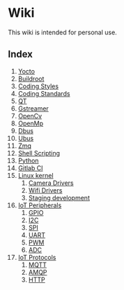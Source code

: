 # Wiki 

This wiki is intended for personal use. 

## Index 

1.  [Yocto]()
1.  [Buildroot]()
1.  [Coding Styles]()
1.  [Coding Standards]()
1.  [QT]()
1.  [Gstreamer]()
1.  [OpenCv]()
1.  [OpenMp]()
1.  [Dbus]()
1.  [Ubus]()
1.  [Zmq]()
1.  [Shell Scripting]()
1.  [Python]()
1.  [Gitlab CI]()
1.  [Linux kernel]()
    1.  [Camera Drivers]()
    1.  [Wifi Drivers]()
    1.  [Staging development]()
1.  [IoT Peripherals]()
    1.  [GPIO]()
    1.  [I2C]()
    1.  [SPI]()
    1.  [UART]()
    1.  [PWM]()
    1.  [ADC]()
1.  [IoT Protocols]()
    1.  [MQTT]()
    1.  [AMQP]()
    1.  [HTTP]()
